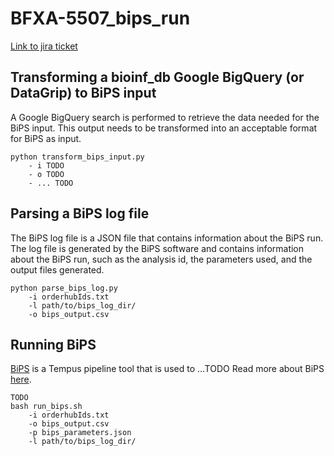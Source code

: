 # BFXA-5507_bips_run
[Link to jira ticket](https://tempuslabs.atlassian.net/jira/software/c/projects/BFXA/boards/1249?assignee=712020%3Afe369597-023a-4144-a1f8-84df1cca7bd4&selectedIssue=BFXA-5606&useStoredSettings=true) 


## Transforming a bioinf_db Google BigQuery (or DataGrip) to BiPS input
A Google BigQuery search is performed to retrieve the data needed for the BiPS input. This output needs to be transformed into an acceptable format for BiPS as input.

```
python transform_bips_input.py
    - i TODO
    - o TODO
    - ... TODO
```

## Parsing a BiPS log file
The BiPS log file is a JSON file that contains information about the BiPS run. The log file is generated by the BiPS software and contains information about the BiPS run, such as the analysis id, the parameters used, and the output files generated.

```
python parse_bips_log.py
    -i orderhubIds.txt
    -l path/to/bips_log_dir/
    -o bips_output.csv
```

## Running BiPS
[BiPS](https://docs.google.com/document/d/1VwEUHJdGHYeyPJwR0_43xiAnZmye46Vmo6CFVyXw7OQ/edit?tab=t.0) is a Tempus pipeline tool that is used to ...TODO
Read more about BiPS [here](https://github.com/tempuslabs/bioinf-analysis-utils/tree/develop/doc/src/orch/bips_adapter).

```
TODO
bash run_bips.sh
    -i orderhubIds.txt
    -o bips_output.csv
    -p bips_parameters.json
    -l path/to/bips_log_dir/
```





